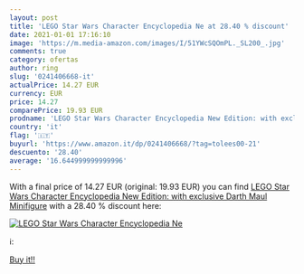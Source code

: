 ```yaml
---
layout: post
title: 'LEGO Star Wars Character Encyclopedia Ne at 28.40 % discount'
date: 2021-01-01 17:16:10
image: 'https://m.media-amazon.com/images/I/51YWcSQOmPL._SL200_.jpg'
comments: true
category: ofertas
author: ring
slug: '0241406668-it'
actualPrice: 14.27 EUR
currency: EUR
price: 14.27
comparePrice: 19.93 EUR
prodname: 'LEGO Star Wars Character Encyclopedia New Edition: with exclusive Darth Maul Minifigure'
country: 'it'
flag: '🇮🇹'
buyurl: 'https://www.amazon.it/dp/0241406668/?tag=tolees00-21'
descuento: '28.40'
average: '16.644999999999996'
---
```


With a final price of 14.27 EUR (original: 19.93 EUR) you can find [LEGO Star Wars Character Encyclopedia New Edition: with exclusive Darth Maul Minifigure](https://www.amazon.it/dp/0241406668/?tag=tolees00-21) with a  28.40 % discount here:

[![LEGO Star Wars Character Encyclopedia Ne](https://m.media-amazon.com/images/I/51YWcSQOmPL._SL200_.jpg)](https://www.amazon.it/dp/0241406668/?tag=tolees00-21)

ℹ️:


[Buy it!!](https://www.amazon.it/dp/0241406668/?tag=tolees00-21)
